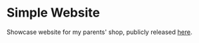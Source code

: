 # Simple Website

Showcase website for my parents' shop, publicly released [here](https://domainedesmoines.fr).
